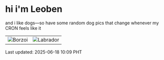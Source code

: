 # hi i'm Leoben

and i like dogs—so have some random dog pics that change whenever my CRON feels like it

|  |  |
|--------|----------|
| ![Borzoi](https://random-dog-vercel.vercel.app/api/random-borzoi?v=1750212559) | ![Labrador](https://random-dog-vercel.vercel.app/api/random-labrador?v=1750212559) |

Last updated: 2025-06-18 10:09 PHT
